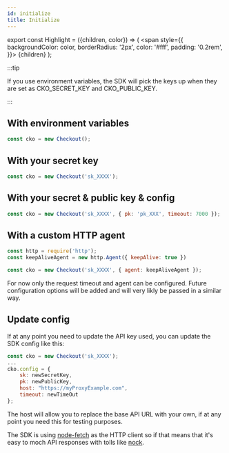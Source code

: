 ```yaml
---
id: initialize
title: Initialize
---
```


export const Highlight = ({children, color}) => (
<span
style={{
      backgroundColor: color,
      borderRadius: '2px',
      color: '#fff',
      padding: '0.2rem',
    }}>
{children}
</span>
);

:::tip

If you use environment variables, the SDK will pick the keys up when they are set as <Highlight color="#a45200">CKO_SECRET_KEY</Highlight> and <Highlight color="#a45200">CKO_PUBLIC_KEY</Highlight>.

:::

## With environment variables

```js
const cko = new Checkout();
```

## With your secret key

```js
const cko = new Checkout('sk_XXXX');
```

## With your secret & public key & config

```js
const cko = new Checkout('sk_XXXX', { pk: 'pk_XXX', timeout: 7000 });
```

## With a custom HTTP agent

```js
const http = require('http');
const keepAliveAgent = new http.Agent({ keepAlive: true })

const cko = new Checkout('sk_XXXX', { agent: keepAliveAgent });
```

For now only the request timeout and agent can be configured. Future configuration options will be added and will very likly be passed in a similar way.

## Update config

If at any point you need to update the API key used, you can update the SDK config like this:

```js
const cko = new Checkout('sk_XXXX');
...
cko.config = {
    sk: newSecretKey,
    pk: newPublicKey,
    host: "https://myProxyExample.com",
    timeout: newTimeOut
};
```

The host will allow you to replace the base API URL with your own, if at any point you need this for testing purposes.

The SDK is using [node-fetch](https://github.com/node-fetch/node-fetch) as the HTTP client so if that means that it's easy to moch API responses with tolls like [nock](https://github.com/nock/nock).
